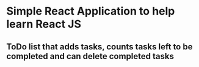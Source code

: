 # Simple React Application to help learn React JS
## ToDo list that adds tasks, counts tasks left to be completed and can delete completed tasks
